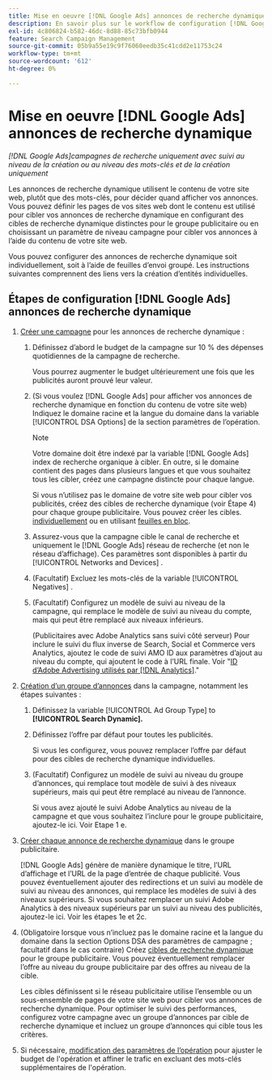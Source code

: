 ```yaml
---
title: Mise en oeuvre [!DNL Google Ads] annonces de recherche dynamique
description: En savoir plus sur le workflow de configuration [!DNL Google Ads] annonces de recherche dynamique.
exl-id: 4c806824-b582-46dc-8d88-85c73bfb0944
feature: Search Campaign Management
source-git-commit: 05b9a55e19c9f76060eedb35c41cdd2e11753c24
workflow-type: tm+mt
source-wordcount: '612'
ht-degree: 0%

---
```


# Mise en oeuvre [!DNL Google Ads] annonces de recherche dynamique

*[!DNL Google Ads]campagnes de recherche uniquement avec suivi au niveau de la création ou au niveau des mots-clés et de la création uniquement*

Les annonces de recherche dynamique utilisent le contenu de votre site web, plutôt que des mots-clés, pour décider quand afficher vos annonces. Vous pouvez définir les pages de vos sites web dont le contenu est utilisé pour cibler vos annonces de recherche dynamique en configurant des cibles de recherche dynamique distinctes pour le groupe publicitaire ou en choisissant un paramètre de niveau campagne pour cibler vos annonces à l’aide du contenu de votre site web.

Vous pouvez configurer des annonces de recherche dynamique soit individuellement, soit à l’aide de feuilles d’envoi groupé. Les instructions suivantes comprennent des liens vers la création d’entités individuelles.

## Étapes de configuration [!DNL Google Ads] annonces de recherche dynamique

1. [Créer une campagne](/help/search-social-commerce/campaign-management/campaigns/campaign-manage.md) pour les annonces de recherche dynamique :

   1. Définissez d’abord le budget de la campagne sur 10 % des dépenses quotidiennes de la campagne de recherche.

      Vous pourrez augmenter le budget ultérieurement une fois que les publicités auront prouvé leur valeur.

   1. (Si vous voulez [!DNL Google Ads] pour afficher vos annonces de recherche dynamique en fonction du contenu de votre site web) Indiquez le domaine racine et la langue du domaine dans la variable [!UICONTROL DSA Options] de la section paramètres de l’opération.

      >[!NOTE]
      >
      >Votre domaine doit être indexé par la variable [!DNL Google Ads] index de recherche organique à cibler. En outre, si le domaine contient des pages dans plusieurs langues et que vous souhaitez tous les cibler, créez une campagne distincte pour chaque langue.

      Si vous n’utilisez pas le domaine de votre site web pour cibler vos publicités, créez des cibles de recherche dynamique (voir Étape 4) pour chaque groupe publicitaire. Vous pouvez créer les cibles. [individuellement](/help/search-social-commerce/campaign-management/campaigns/dynamic-search-target-manage.md) ou en utilisant [feuilles en bloc](/help/search-social-commerce/campaign-management/bulksheets/bulksheet-about.md).

   1. Assurez-vous que la campagne cible le canal de recherche et uniquement le [!DNL Google Ads] réseau de recherche (et non le réseau d’affichage). Ces paramètres sont disponibles à partir du [!UICONTROL Networks and Devices] .

   1. (Facultatif) Excluez les mots-clés de la variable [!UICONTROL Negatives] .

   1. (Facultatif) Configurez un modèle de suivi au niveau de la campagne, qui remplace le modèle de suivi au niveau du compte, mais qui peut être remplacé aux niveaux inférieurs.

      (Publicitaires avec Adobe Analytics sans suivi côté serveur) Pour inclure le suivi du flux inverse de Search, Social et Commerce vers Analytics, ajoutez le code de suivi AMO ID aux paramètres d’ajout au niveau du compte, qui ajoutent le code à l’URL finale. Voir &quot;[ID d’Adobe Advertising utilisés par [!DNL Analytics]](/help/integrations/analytics/ids.md).&quot;

1. [Création d’un groupe d’annonces](/help/search-social-commerce/campaign-management/campaigns/ad-group-manage.md) dans la campagne, notamment les étapes suivantes :

   1. Définissez la variable [!UICONTROL Ad Group Type] to **[!UICONTROL Search Dynamic].**

   1. Définissez l’offre par défaut pour toutes les publicités.

      Si vous les configurez, vous pouvez remplacer l’offre par défaut pour des cibles de recherche dynamique individuelles.

   1. (Facultatif) Configurez un modèle de suivi au niveau du groupe d’annonces, qui remplace tout modèle de suivi à des niveaux supérieurs, mais qui peut être remplacé au niveau de l’annonce.

      Si vous avez ajouté le suivi Adobe Analytics au niveau de la campagne et que vous souhaitez l’inclure pour le groupe publicitaire, ajoutez-le ici. Voir Etape 1 e.

1. [Créer chaque annonce de recherche dynamique](/help/search-social-commerce/campaign-management/campaigns/ad-manage.md) dans le groupe publicitaire.

   [!DNL Google Ads] génère de manière dynamique le titre, l’URL d’affichage et l’URL de la page d’entrée de chaque publicité. Vous pouvez éventuellement ajouter des redirections et un suivi au modèle de suivi au niveau des annonces, qui remplace les modèles de suivi à des niveaux supérieurs.
Si vous souhaitez remplacer un suivi Adobe Analytics à des niveaux supérieurs par un suivi au niveau des publicités, ajoutez-le ici. Voir les étapes 1e et 2c.

1. (Obligatoire lorsque vous n’incluez pas le domaine racine et la langue du domaine dans la section Options DSA des paramètres de campagne ; facultatif dans le cas contraire) Créez [cibles de recherche dynamique](/help/search-social-commerce/campaign-management/campaigns/dynamic-search-target-manage.md) pour le groupe publicitaire. Vous pouvez éventuellement remplacer l’offre au niveau du groupe publicitaire par des offres au niveau de la cible.

   Les cibles définissent si le réseau publicitaire utilise l’ensemble ou un sous-ensemble de pages de votre site web pour cibler vos annonces de recherche dynamique. Pour optimiser le suivi des performances, configurez votre campagne avec un groupe d’annonces par cible de recherche dynamique et incluez un groupe d’annonces qui cible tous les critères.

1. Si nécessaire, [modification des paramètres de l’opération](/help/search-social-commerce/campaign-management/campaigns/campaign-manage.md) pour ajuster le budget de l&#39;opération et affiner le trafic en excluant des mots-clés supplémentaires de l&#39;opération.
